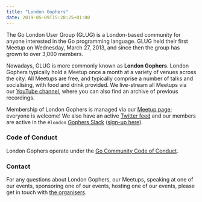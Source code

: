 ```yaml
---
title: "London Gophers"
date: 2019-05-09T15:28:25+01:00
---
```


The Go London User Group (GLUG) is a London-based community for anyone interested in the Go programming language. GLUG
held their first Meetup on Wednesday, March 27, 2013, and since then the group has grown to over 3,000 members.

Nowadays, GLUG is more commonly known as **London Gophers**. London Gophers typically hold a Meetup once a month at a
variety of venues across the city. All Meetups are free, and typically comprise a number of talks and socialising, with
food and drink provided. We live-stream all Meetups via our [YouTube channel](https://youtube.com/LondonGophers), where
you can also find an archive of previous recordings.

Membership of London Gophers is managed via our [Meetup page](https://www.meetup.com/Go-London-User-Group/); everyone is
welcome! We also have an active [Twitter feed](https://twitter.com/LondonGophers) and our members are active in the
`#london` [Gophers Slack](https://gophers.slack.com/) ([sign-up here](https://invite.slack.golangbridge.org)).

### Code of Conduct

London Gophers operate under the [Go Community Code of Conduct](https://golang.org/conduct).

### Contact

For any questions about London Gophers, our Meetups, speaking at one of our events, sponsoring one of our events,
hosting one of our events, please get in touch with [the organisers](mailto:glug-organisers@googlegroups.com).


